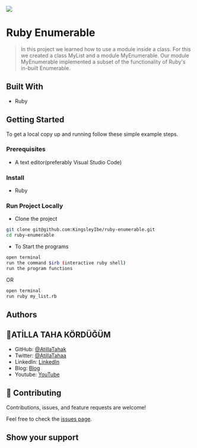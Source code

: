 ![](https://img.shields.io/badge/Ruby_Enumerable-blueviolet)

# Ruby Enumerable

> In this project we learned how to use a module inside a class. For this we created a class MyList and a module MyEnumerable. Our module MyEnumerable implemented a subset of the functionality of Ruby's in-built Enumerable.


## Built With

- Ruby


## Getting Started

To get a local copy up and running follow these simple example steps.

### Prerequisites
- A text editor(preferably Visual Studio Code)

### Install
- Ruby

### Run Project Locally

- Clone the project

```bash 
git clone git@github.com:KingsleyIbe/ruby-enumerable.git
cd ruby-enumerable
```

- To Start the programs
```bash
open terminal
run the command $irb (interactive ruby shell)
run the program functions
```

OR 

```bash
open terminal
run ruby my_list.rb
```

## Authors

## 👤ATİLLA TAHA KÖRDÜĞÜM

- GitHub: [@AtillaTahak](https://github.com/AtillaTahak)
- Twitter: [@AtillaTahaa](https://twitter.com/AtillaTahaa)
- LinkedIn: [LinkedIn](https://www.linkedin.com/in/atilla-taha-kördüğüm-a93702186/)
- Blog: [Blog](atillataha.blogspot.com)
- Youtube: [YouTube](https://www.youtube.com/channel/UCmoD0x4Z9vdG2PCsI5p8FYg)



## 🤝 Contributing

Contributions, issues, and feature requests are welcome!

Feel free to check the [issues page](https://github.com/KingsleyIbe/ruby-enumerable/issues).

## Show your support